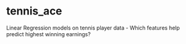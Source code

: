 # tennis_ace
Linear Regression models on tennis player data - Which features help predict highest winning earnings?
